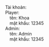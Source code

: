 Tài khoản:  
    Player:  
    &emsp;tên: Khoa  
    &emsp;mật khẩu: 12345  
    Admin:  
    &emsp;tên: Admin  
    &emsp;mật khẩu: 12345  
